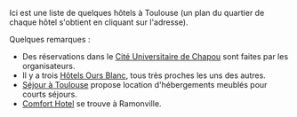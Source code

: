 Ici est une liste de quelques hôtels à Toulouse (un plan du quartier de chaque hôtel s'obtient en cliquant sur l'adresse).

Quelques remarques :

* Des réservations dans le [Cité Universitaire de Chapou](http://www.crous-toulouse.fr/fiche-detaillee-2?id=7) sont faites par les organisateurs.
* Il y a trois [Hôtels Ours Blanc](http://www.hotel-oursblanc.com/), tous très proches les uns des autres.
* [Séjour à Toulouse](http://www.sejouratoulouse.com/) propose location d'hébergements meublés pour courts séjours.
* [Comfort Hotel](http://www.comfortinn.com/hotel-ramonville_saint_agne-france-FR164) se trouve à Ramonville.
